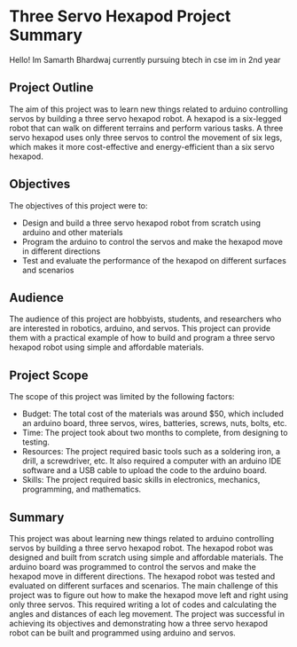 # Three Servo Hexapod Project Summary
Hello! 
Im Samarth Bhardwaj currently pursuing btech in cse 
im in 2nd year
## Project Outline
The aim of this project was to learn new things related to arduino controlling servos by building a three servo hexapod robot. A hexapod is a six-legged robot that can walk on different terrains and perform various tasks. A three servo hexapod uses only three servos to control the movement of six legs, which makes it more cost-effective and energy-efficient than a six servo hexapod.

## Objectives
The objectives of this project were to:
- Design and build a three servo hexapod robot from scratch using arduino and other materials
- Program the arduino to control the servos and make the hexapod move in different directions
- Test and evaluate the performance of the hexapod on different surfaces and scenarios

## Audience
The audience of this project are hobbyists, students, and researchers who are interested in robotics, arduino, and servos. This project can provide them with a practical example of how to build and program a three servo hexapod robot using simple and affordable materials.

## Project Scope
The scope of this project was limited by the following factors:
- Budget: The total cost of the materials was around $50, which included an arduino board, three servos, wires, batteries, screws, nuts, bolts, etc.
- Time: The project took about two months to complete, from designing to testing.
- Resources: The project required basic tools such as a soldering iron, a drill, a screwdriver, etc. It also required a computer with an arduino IDE software and a USB cable to upload the code to the arduino board.
- Skills: The project required basic skills in electronics, mechanics, programming, and mathematics.

## Summary
This project was about learning new things related to arduino controlling servos by building a three servo hexapod robot. The hexapod robot was designed and built from scratch using simple and affordable materials. The arduino board was programmed to control the servos and make the hexapod move in different directions. The hexapod robot was tested and evaluated on different surfaces and scenarios. The main challenge of this project was to figure out how to make the hexapod move left and right using only three servos. This required writing a lot of codes and calculating the angles and distances of each leg movement. The project was successful in achieving its objectives and demonstrating how a three servo hexapod robot can be built and programmed using arduino and servos.
